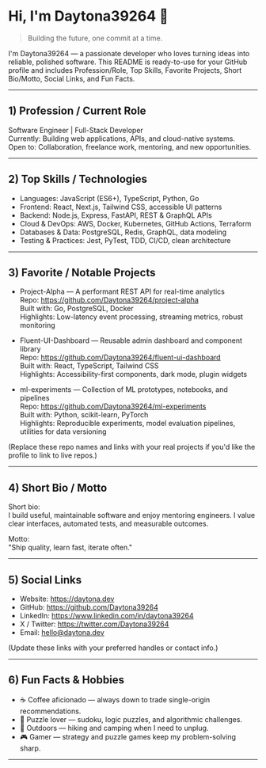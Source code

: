 # Hi, I'm Daytona39264 👋

> Building the future, one commit at a time.

I'm Daytona39264 — a passionate developer who loves turning ideas into reliable, polished software. This README is ready-to-use for your GitHub profile and includes Profession/Role, Top Skills, Favorite Projects, Short Bio/Motto, Social Links, and Fun Facts.

---

## 1) Profession / Current Role
Software Engineer | Full-Stack Developer  
Currently: Building web applications, APIs, and cloud-native systems.  
Open to: Collaboration, freelance work, mentoring, and new opportunities.

---

## 2) Top Skills / Technologies
- Languages: JavaScript (ES6+), TypeScript, Python, Go  
- Frontend: React, Next.js, Tailwind CSS, accessible UI patterns  
- Backend: Node.js, Express, FastAPI, REST & GraphQL APIs  
- Cloud & DevOps: AWS, Docker, Kubernetes, GitHub Actions, Terraform  
- Databases & Data: PostgreSQL, Redis, GraphQL, data modeling  
- Testing & Practices: Jest, PyTest, TDD, CI/CD, clean architecture

---

## 3) Favorite / Notable Projects
- Project-Alpha — A performant REST API for real-time analytics  
  Repo: https://github.com/Daytona39264/project-alpha  
  Built with: Go, PostgreSQL, Docker  
  Highlights: Low-latency event processing, streaming metrics, robust monitoring

- Fluent-UI-Dashboard — Reusable admin dashboard and component library  
  Repo: https://github.com/Daytona39264/fluent-ui-dashboard  
  Built with: React, TypeScript, Tailwind CSS  
  Highlights: Accessibility-first components, dark mode, plugin widgets

- ml-experiments — Collection of ML prototypes, notebooks, and pipelines  
  Repo: https://github.com/Daytona39264/ml-experiments  
  Built with: Python, scikit-learn, PyTorch  
  Highlights: Reproducible experiments, model evaluation pipelines, utilities for data versioning

(Replace these repo names and links with your real projects if you'd like the profile to link to live repos.)

---

## 4) Short Bio / Motto
Short bio:  
I build useful, maintainable software and enjoy mentoring engineers. I value clear interfaces, automated tests, and measurable outcomes.

Motto:  
"Ship quality, learn fast, iterate often."

---

## 5) Social Links
- Website: https://daytona.dev
- GitHub: https://github.com/Daytona39264
- LinkedIn: https://www.linkedin.com/in/daytona39264
- X / Twitter: https://twitter.com/Daytona39264
- Email: hello@daytona.dev

(Update these links with your preferred handles or contact info.)

---

## 6) Fun Facts & Hobbies
- ☕ Coffee aficionado — always down to trade single-origin recommendations.  
- 🧩 Puzzle lover — sudoku, logic puzzles, and algorithmic challenges.  
- 🌲 Outdoors — hiking and camping when I need to unplug.  
- 🎮 Gamer — strategy and puzzle games keep my problem-solving sharp.

---
